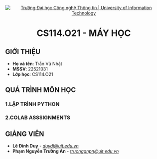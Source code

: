 <p align="center">
  <a href="https://www.uit.edu.vn/" title="Trường Đại học Công nghệ Thông tin" style="border: 5;">
    <img src="https://i.imgur.com/WmMnSRt.png" alt="Trường Đại học Công nghệ Thông tin | University of Information Technology">
  </a>
</p>

<!-- Title -->
<h1 align="center"><b>CS114.O21 - MÁY HỌC</b></h1>




## GIỚI THIỆU
* **Họ và tên**: Trần Vũ Nhật
* **MSSV**: 22521031
* **Lớp học**: CS114.O21
## QUÁ TRÌNH MÔN HỌC
<a name ="quatrinh"></a>
### 1.LẬP TRÌNH PYTHON


<a name ="colab"></a>
### 2.COLAB ASSSIGNMENTS


## GIẢNG VIÊN
* **Lê Đình Duy** - *duydl@uit.edu.vn*
* **Phạm Nguyễn Trường An** - *truonganpn@uit.edu.vn*
